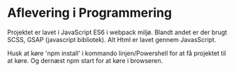# Aflevering i Programmering 

Projektet er lavet i JavaScript ES6 i webpack miljø. Blandt andet er der brugt SCSS, GSAP (javascript bibliotek). Alt Html er lavet gennem JavasScript. 

Husk at køre 'npm install' i kommando linjen/Powershell for at få projektet til at køre. Og dernæst npm start for at køre i browseren.

